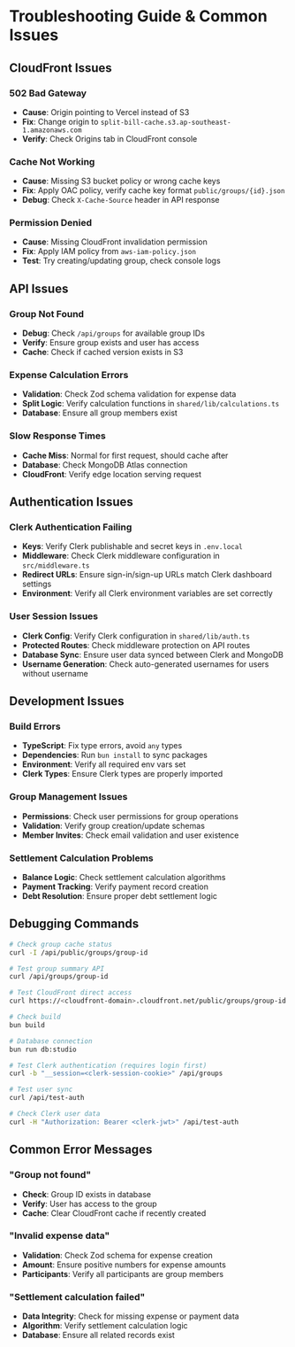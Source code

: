 # Troubleshooting Guide & Common Issues

## CloudFront Issues

### 502 Bad Gateway
- **Cause**: Origin pointing to Vercel instead of S3
- **Fix**: Change origin to `split-bill-cache.s3.ap-southeast-1.amazonaws.com`
- **Verify**: Check Origins tab in CloudFront console

### Cache Not Working
- **Cause**: Missing S3 bucket policy or wrong cache keys
- **Fix**: Apply OAC policy, verify cache key format `public/groups/{id}.json`
- **Debug**: Check `X-Cache-Source` header in API response

### Permission Denied
- **Cause**: Missing CloudFront invalidation permission
- **Fix**: Apply IAM policy from `aws-iam-policy.json`
- **Test**: Try creating/updating group, check console logs

## API Issues

### Group Not Found
- **Debug**: Check `/api/groups` for available group IDs
- **Verify**: Ensure group exists and user has access
- **Cache**: Check if cached version exists in S3

### Expense Calculation Errors
- **Validation**: Check Zod schema validation for expense data
- **Split Logic**: Verify calculation functions in `shared/lib/calculations.ts`
- **Database**: Ensure all group members exist

### Slow Response Times
- **Cache Miss**: Normal for first request, should cache after
- **Database**: Check MongoDB Atlas connection
- **CloudFront**: Verify edge location serving request

## Authentication Issues

### Clerk Authentication Failing
- **Keys**: Verify Clerk publishable and secret keys in `.env.local`
- **Middleware**: Check Clerk middleware configuration in `src/middleware.ts`
- **Redirect URLs**: Ensure sign-in/sign-up URLs match Clerk dashboard settings
- **Environment**: Verify all Clerk environment variables are set correctly

### User Session Issues
- **Clerk Config**: Verify Clerk configuration in `shared/lib/auth.ts`
- **Protected Routes**: Check middleware protection on API routes
- **Database Sync**: Ensure user data synced between Clerk and MongoDB
- **Username Generation**: Check auto-generated usernames for users without username

## Development Issues

### Build Errors
- **TypeScript**: Fix type errors, avoid `any` types
- **Dependencies**: Run `bun install` to sync packages
- **Environment**: Verify all required env vars set
- **Clerk Types**: Ensure Clerk types are properly imported

### Group Management Issues
- **Permissions**: Check user permissions for group operations
- **Validation**: Verify group creation/update schemas
- **Member Invites**: Check email validation and user existence

### Settlement Calculation Problems
- **Balance Logic**: Check settlement calculation algorithms
- **Payment Tracking**: Verify payment record creation
- **Debt Resolution**: Ensure proper debt settlement logic

## Debugging Commands
```bash
# Check group cache status
curl -I /api/public/groups/group-id

# Test group summary API
curl /api/groups/group-id

# Test CloudFront direct access
curl https://<cloudfront-domain>.cloudfront.net/public/groups/group-id.json

# Check build
bun build

# Database connection
bun run db:studio

# Test Clerk authentication (requires login first)
curl -b "__session=<clerk-session-cookie>" /api/groups

# Test user sync
curl /api/test-auth

# Check Clerk user data
curl -H "Authorization: Bearer <clerk-jwt>" /api/test-auth
```

## Common Error Messages

### "Group not found"
- **Check**: Group ID exists in database
- **Verify**: User has access to the group
- **Cache**: Clear CloudFront cache if recently created

### "Invalid expense data"
- **Validation**: Check Zod schema for expense creation
- **Amount**: Ensure positive numbers for expense amounts
- **Participants**: Verify all participants are group members

### "Settlement calculation failed"
- **Data Integrity**: Check for missing expense or payment data
- **Algorithm**: Verify settlement calculation logic
- **Database**: Ensure all related records exist